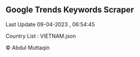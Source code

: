 

## Google Trends Keywords Scraper 
 
Last Update 09-04-2023 , 06:54:45

Country List :
VIETNAM.json



© Abdul Muttaqin 
